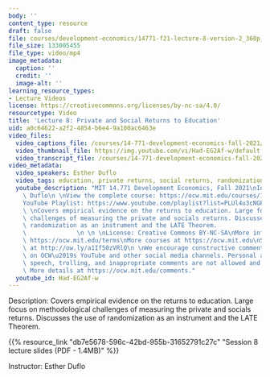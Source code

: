 ```yaml
---
body: ''
content_type: resource
draft: false
file: courses/development-economics/14771-f21-lecture-8-version-2_360p_16_9.mp4
file_size: 133005455
file_type: video/mp4
image_metadata:
  caption: ''
  credit: ''
  image-alt: ''
learning_resource_types:
- Lecture Videos
license: https://creativecommons.org/licenses/by-nc-sa/4.0/
resourcetype: Video
title: 'Lecture 8: Private and Social Returns to Education'
uid: a0c64622-a2f2-4854-b6e4-9a100ac6463e
video_files:
  video_captions_file: /courses/14-771-development-economics-fall-2021/11iTNsNPp0Sy5kRSlvEnYsj6NyCwwRMvG_transcript.webvtt
  video_thumbnail_file: https://img.youtube.com/vi/Had-EG2Af-w/default.jpg
  video_transcript_file: /courses/14-771-development-economics-fall-2021/11iTNsNPp0Sy5kRSlvEnYsj6NyCwwRMvG_transcript.pdf
video_metadata:
  video_speakers: Esther Duflo
  video_tags: education, private returns, social returns, randomization, LATE theorem
  youtube_description: "MIT 14.771 Development Economics, Fall 2021\nInstructor: Esther\
    \ Duflo\n \nView the complete course: https://ocw.mit.edu/courses/14-771-development-economics-fall-2021\n\
    YouTube Playlist: https://www.youtube.com/playlist?list=PLUl4u3cNGP61kvh3caDts2R6LmkYbmzaG\n\
    \ \nCovers empirical evidence on the returns to education. Large focus on methodological\
    \ challenges of measuring the private and socials returns. Discusses the use of\
    \ randomization as an instrument and the LATE Theorem.                       \
    \              \n \n \nLicense: Creative Commons BY-NC-SA\nMore information at\
    \ https://ocw.mit.edu/terms\nMore courses at https://ocw.mit.edu\nSupport OCW\
    \ at http://ow.ly/a1If50zVRlQ\n \nWe encourage constructive comments and discussion\
    \ on OCW\u2019s YouTube and other social media channels. Personal attacks, hate\
    \ speech, trolling, and inappropriate comments are not allowed and may be removed.\
    \ More details at https://ocw.mit.edu/comments."
  youtube_id: Had-EG2Af-w
---
```

Description: Covers empirical evidence on the returns to education. Large focus on methodological challenges of measuring the private and socials returns. Discusses the use of randomization as an instrument and the LATE Theorem.

{{% resource_link "db7e5678-596c-42bd-955b-31652791c27c" "Session 8 lecture slides (PDF - 1.4MB)" %}}

Instructor: Esther Duflo